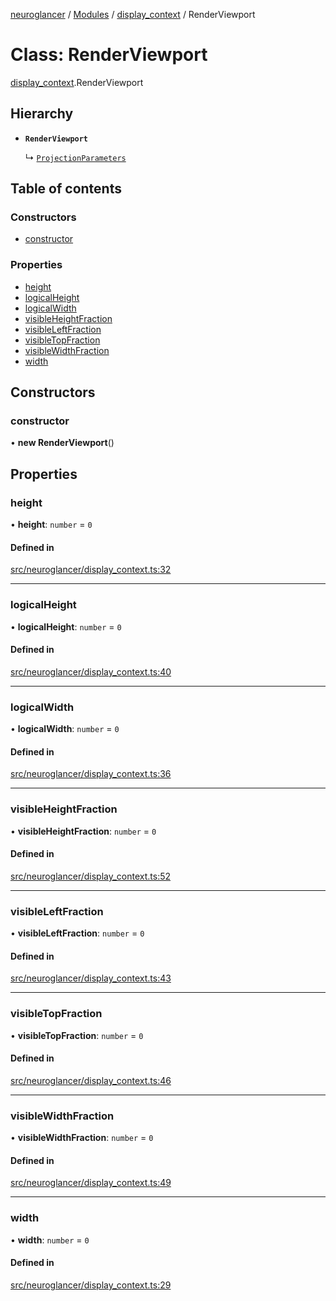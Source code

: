 [neuroglancer](../README.md) / [Modules](../modules.md) / [display\_context](../modules/display_context.md) / RenderViewport

# Class: RenderViewport

[display_context](../modules/display_context.md).RenderViewport

## Hierarchy

- **`RenderViewport`**

  ↳ [`ProjectionParameters`](projection_parameters.ProjectionParameters.md)

## Table of contents

### Constructors

- [constructor](display_context.RenderViewport.md#constructor)

### Properties

- [height](display_context.RenderViewport.md#height)
- [logicalHeight](display_context.RenderViewport.md#logicalheight)
- [logicalWidth](display_context.RenderViewport.md#logicalwidth)
- [visibleHeightFraction](display_context.RenderViewport.md#visibleheightfraction)
- [visibleLeftFraction](display_context.RenderViewport.md#visibleleftfraction)
- [visibleTopFraction](display_context.RenderViewport.md#visibletopfraction)
- [visibleWidthFraction](display_context.RenderViewport.md#visiblewidthfraction)
- [width](display_context.RenderViewport.md#width)

## Constructors

### constructor

• **new RenderViewport**()

## Properties

### height

• **height**: `number` = `0`

#### Defined in

[src/neuroglancer/display_context.ts:32](https://github.com/ActiveBrainAtlas2/neuroglancer/blob/8fef58ad/src/neuroglancer/display_context.ts#L32)

___

### logicalHeight

• **logicalHeight**: `number` = `0`

#### Defined in

[src/neuroglancer/display_context.ts:40](https://github.com/ActiveBrainAtlas2/neuroglancer/blob/8fef58ad/src/neuroglancer/display_context.ts#L40)

___

### logicalWidth

• **logicalWidth**: `number` = `0`

#### Defined in

[src/neuroglancer/display_context.ts:36](https://github.com/ActiveBrainAtlas2/neuroglancer/blob/8fef58ad/src/neuroglancer/display_context.ts#L36)

___

### visibleHeightFraction

• **visibleHeightFraction**: `number` = `0`

#### Defined in

[src/neuroglancer/display_context.ts:52](https://github.com/ActiveBrainAtlas2/neuroglancer/blob/8fef58ad/src/neuroglancer/display_context.ts#L52)

___

### visibleLeftFraction

• **visibleLeftFraction**: `number` = `0`

#### Defined in

[src/neuroglancer/display_context.ts:43](https://github.com/ActiveBrainAtlas2/neuroglancer/blob/8fef58ad/src/neuroglancer/display_context.ts#L43)

___

### visibleTopFraction

• **visibleTopFraction**: `number` = `0`

#### Defined in

[src/neuroglancer/display_context.ts:46](https://github.com/ActiveBrainAtlas2/neuroglancer/blob/8fef58ad/src/neuroglancer/display_context.ts#L46)

___

### visibleWidthFraction

• **visibleWidthFraction**: `number` = `0`

#### Defined in

[src/neuroglancer/display_context.ts:49](https://github.com/ActiveBrainAtlas2/neuroglancer/blob/8fef58ad/src/neuroglancer/display_context.ts#L49)

___

### width

• **width**: `number` = `0`

#### Defined in

[src/neuroglancer/display_context.ts:29](https://github.com/ActiveBrainAtlas2/neuroglancer/blob/8fef58ad/src/neuroglancer/display_context.ts#L29)
